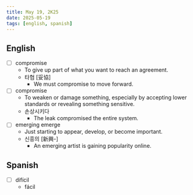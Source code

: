 ```yaml
---
title: May 19, 2K25
date: 2025-05-19
tags: [english, spanish]
---
```


## English

- [ ] compromise
  - To give up part of what you want to reach an agreement.
  - 타협 [妥協]
    - We must compromise to move forward.
- [ ] compromise
  - To weaken or damage something, especially by accepting lower standards or revealing something sensitive.
  - 손상시키다
    - The leak compromised the entire system.
- [ ] emerging emerge
  - Just starting to appear, develop, or become important.
  - 신흥의 [新興-]
    - An emerging artist is gaining popularity online.

## Spanish

- [ ] difícil
  - fácil